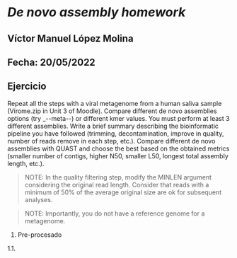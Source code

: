 # *De novo assembly homework*
## Víctor Manuel López Molina
## Fecha: 20/05/2022
## Ejercicio
Repeat all the steps with a viral metagenome from a human saliva sample (Virome.zip in Unit 3 of Moodle). Compare different de novo assemblies options (try _--meta--) or different kmer values. You must perform at least 3 different assemblies. Write a brief summary describing the bioinformatic pipeline you have followed (trimming, decontamination, improve in quality, number of reads remove in each step, etc.). Compare different de novo assemblies with QUAST and choose the best based on the obtained metrics (smaller number of contigs, higher N50, smaller L50, longest total assembly length, etc.).

>NOTE: In the quality filtering step, modify the MINLEN argument considering the original read length. Consider that reads with a minimum of 50% of the average original size are ok for subsequent analyses.

>NOTE: Importantly, you do not have a reference genome for a metagenome.

1. Pre-procesado

  1.1. 
